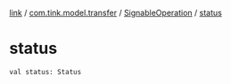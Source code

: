 [link](../../index.md) / [com.tink.model.transfer](../index.md) / [SignableOperation](index.md) / [status](./status.md)

# status

`val status: Status`
